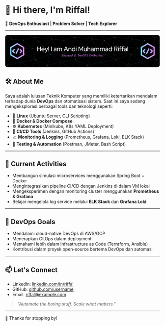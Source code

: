 # 👋 Hi there, I'm Riffal!

🎯 **DevOps Enthusiast | Problem Solver | Tech Explorer**

---
![Header](./github-header-image.png)
## 🛠️ About Me

Saya adalah lulusan Teknik Komputer yang memiliki ketertarikan mendalam terhadap dunia **DevOps** dan otomatisasi sistem. Saat ini saya sedang mengeksplorasi berbagai tools dan teknologi seperti:

- 🐧 **Linux** (Ubuntu Server, CLI Scripting)
- 🐳 **Docker & Docker Compose**
- ☸️ **Kubernetes** (Minikube, K8s YAML Deployment)
- 🔧 **CI/CD Tools** (Jenkins, GitHub Actions)
- 📈 **Monitoring & Logging** (Prometheus, Grafana, Loki, ELK Stack)
- 🧪 **Testing & Automation** (Postman, JMeter, Bash Script)

---

## 🔁 Current Activities

- Membangun simulasi microservices menggunakan Spring Boot + Docker
- Mengintegrasikan pipeline CI/CD dengan Jenkins di dalam VM lokal
- Mengeksperimen dengan monitoring cluster menggunakan **Prometheus & Grafana**
- Belajar mengelola log service melalui **ELK Stack** dan **Grafana Loki**

---

## 🚀 DevOps Goals

- Mendalami cloud-native DevOps di AWS/GCP
- Menerapkan GitOps dalam deployment
- Memahami lebih dalam Infrastructure as Code (Terraform, Ansible)
- Kontribusi dalam proyek open-source bertema DevOps dan automasi

---

## 📫 Let's Connect

- LinkedIn: [linkedin.com/in/riffal](https://linkedin.com/in/riffal)
- GitHub: [github.com/username](https://github.com/username) <!-- Ganti dengan username kamu -->
- Email: riffal@example.com

> _"Automate the boring stuff. Scale what matters."_

---

🧡 Thanks for stopping by!
